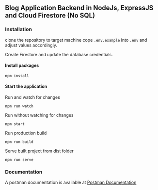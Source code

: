 ## Blog Application Backend in NodeJs, ExpressJS and Cloud Firestore (No SQL)

### Installation

clone the repository to target machine
cope ```.env.example``` into ```.env``` and adjust values accordingly.

Create Firestore and update the database credentials.

#### Install packages
```` npm install ````

#### Start the application

Run and watch for changes

```` npm run watch ````

Run without watching for changes

```` npm start ````

Run production build

```` npm run build ````

Serve built project from dist folder

```` npm run serve ````

### Documentation
A postman documentation is available at [Postman Documentation](https://documenter.getpostman.com/view/5035986/2sAXjM4s1s)